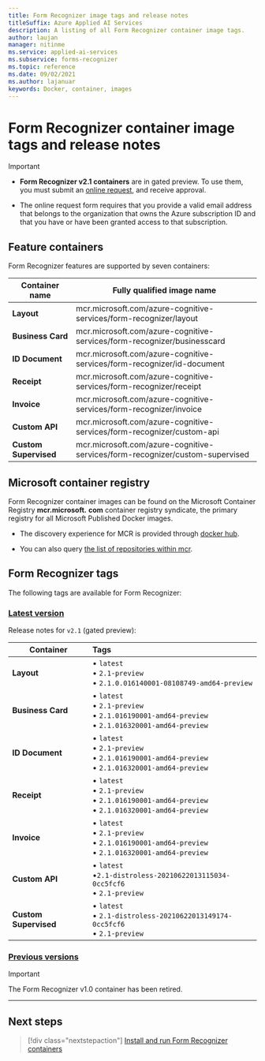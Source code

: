 ```yaml
---
title: Form Recognizer image tags and release notes
titleSuffix: Azure Applied AI Services
description: A listing of all Form Recognizer container image tags.
author: laujan
manager: nitinme
ms.service: applied-ai-services
ms.subservice: forms-recognizer
ms.topic: reference
ms.date: 09/02/2021
ms.author: lajanuar
keywords: Docker, container, images
---
```


# Form Recognizer container image tags and release notes

> [!IMPORTANT]
>
> * **Form Recognizer v2.1 containers** are in gated preview. To use them, you must submit an [online request](https://customervoice.microsoft.com/Pages/ResponsePage.aspx?id=v4j5cvGGr0GRqy180BHbR7en2Ais5pxKtso_Pz4b1_xUNlpBU1lFSjJUMFhKNzVHUUVLN1NIOEZETiQlQCN0PWcu), and receive approval. 
>
> * The online request form requires that you provide a valid email address that belongs to the organization that owns the Azure subscription ID and that you have or have been granted access to that subscription.

## Feature containers

Form Recognizer features are supported by seven containers:

| Container name | Fully qualified image name |
|---|---|
| **Layout** | mcr.microsoft.com/azure-cognitive-services/form-recognizer/layout |
| **Business Card** | mcr.microsoft.com/azure-cognitive-services/form-recognizer/businesscard |
| **ID Document** | mcr.microsoft.com/azure-cognitive-services/form-recognizer/id-document |
| **Receipt** | mcr.microsoft.com/azure-cognitive-services/form-recognizer/receipt |
| **Invoice** | mcr.microsoft.com/azure-cognitive-services/form-recognizer/invoice |
| **Custom API** | mcr.microsoft.com/azure-cognitive-services/form-recognizer/custom-api |
| **Custom Supervised** | mcr.microsoft.com/azure-cognitive-services/form-recognizer/custom-supervised |

## Microsoft container registry

Form Recognizer container images can be found on the Microsoft Container Registry **mcr.microsoft.** **<span></span>com** container registry syndicate, the primary registry for all Microsoft Published Docker images.

* The discovery experience for MCR is provided through [docker hub](https://hub.docker.com/publishers/microsoftowner).

* You can also query [the list of repositories within mcr](https://mcr.microsoft.com/v2/_catalog).

## Form Recognizer tags

The following tags are available for Form Recognizer:

### [Latest version](#tab/current)

Release notes for `v2.1` (gated preview):

| Container | Tags |
|------------|:------|
| **Layout**| &bullet; `latest` </br> &bullet; `2.1-preview` </br> &bullet; `2.1.0.016140001-08108749-amd64-preview`|
| **Business Card** | &bullet; `latest` </br> &bullet; `2.1-preview` </br> &bullet; `2.1.016190001-amd64-preview`  </br> &bullet; `2.1.016320001-amd64-preview`  |
| **ID Document** | &bullet; `latest` </br> &bullet; `2.1-preview`</br>&bullet; `2.1.016190001-amd64-preview`</br>&bullet; `2.1.016320001-amd64-preview` |
| **Receipt**| &bullet; `latest` </br> &bullet; `2.1-preview`</br>&bullet; `2.1.016190001-amd64-preview`</br>&bullet; `2.1.016320001-amd64-preview` |
| **Invoice**| &bullet; `latest` </br> &bullet; `2.1-preview`</br>&bullet; `2.1.016190001-amd64-preview`</br>&bullet; `2.1.016320001-amd64-preview` |
| **Custom API** | &bullet; `latest` </br> &bullet;`2.1-distroless-20210622013115034-0cc5fcf6`</br>&bullet; `2.1-preview`|
| **Custom Supervised**| &bullet; `latest` </br> &bullet; `2.1-distroless-20210622013149174-0cc5fcf6`</br>&bullet; `2.1-preview`|

### [Previous versions](#tab/previous)

> [!IMPORTANT]
> The Form Recognizer v1.0 container has been retired.

---

## Next steps

> [!div class="nextstepaction"]
> [Install and run Form Recognizer containers](form-recognizer-container-install-run.md)
>